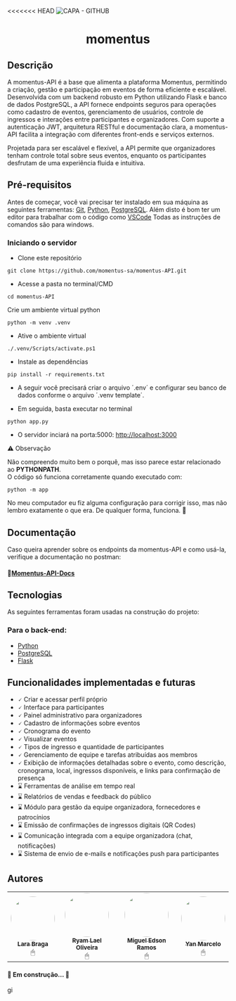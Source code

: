 <<<<<<< HEAD
![CAPA - GITHUB](https://github.com/user-attachments/assets/9f65d5a1-9604-4685-aa7d-2ecfe42bef73)

<h1 align="center">momentus</h1>

## Descrição

A momentus-API é a base que alimenta a plataforma Momentus, permitindo a criação, gestão e participação em eventos de forma eficiente e escalável. Desenvolvida com um backend robusto em Python utilizando Flask e banco de dados PostgreSQL, a API fornece endpoints seguros para operações como cadastro de eventos, gerenciamento de usuários, controle de ingressos e interações entre participantes e organizadores.
Com suporte a autenticação JWT, arquitetura RESTful e documentação clara, a momentus-API facilita a integração com diferentes front-ends e serviços externos.

Projetada para ser escalável e flexível, a API permite que organizadores tenham controle total sobre seus eventos, enquanto os participantes desfrutam de uma experiência fluida e intuitiva.

## Pré-requisitos

Antes de começar, você vai precisar ter instalado em sua máquina as seguintes ferramentas: [Git](https://git-scm.com), [Python](https://nodejs.org/pt), [PostgreSQL](https://www.postgresql.org/). Além disto é bom ter um editor para trabalhar com o código como [VSCode](https://code.visualstudio.com) Todas as instruções de comandos são para windows.

### Iniciando o servidor
- Clone este repositório

```
git clone https://github.com/momentus-sa/momentus-API.git
```

- Acesse a pasta no terminal/CMD

```
cd momentus-API
```

Crie um ambiente virtual python

```
python -m venv .venv
```

- Ative o ambiente virtual

```
./.venv/Scripts/activate.ps1
```

- Instale as dependências

```
pip install -r requirements.txt
```

- A seguir você precisará criar o arquivo ´.env´ e configurar seu banco de dados conforme o arquivo ´.venv template´.

- Em seguida, basta executar no terminal

```
python app.py
```

- O servidor inciará na porta:5000: [http://localhost:3000](http://127.0.0.1:5000)

⚠️ Observação

Não compreendo muito bem o porquê, mas isso parece estar relacionado ao **PYTHONPATH**.  
O código só funciona corretamente quando executado com:  

```
python -m app
```


No meu computador eu fiz alguma configuração para corrigir isso, mas não lembro exatamente o que era.
De qualquer forma, funciona. 🚀


## Documentação
Caso queira aprender sobre os endpoints da momentus-API e como usá-la, verifique a documentação no postman:

#### 📖[Momentus-API-Docs](https://web.postman.co/documentation/35177931-5ca99b43-d556-4fb0-a3f2-b646031b96e5/publish?workspaceId=b1ff0c41-aba9-41a0-852f-c0cca414eaaf)


## Tecnologias

As seguintes ferramentas foram usadas na construção do projeto:

### Para o back-end:
- [Python](https://www.python.org)
- [PostgreSQL](https://www.postgresql.org)
- [Flask](https://flask.palletsprojects.com/en/stable/)

## Funcionalidades implementadas e futuras
- 🗸 Criar e acessar perfil próprio
- 🗸 Interface para participantes
- 🗸 Painel administrativo para organizadores
- 🗸 Cadastro de informações sobre eventos
- 🗸 Cronograma do evento
- 🗸 Visualizar eventos
- 🗸 Tipos de ingresso e quantidade de participantes
- 🗸 Gerenciamento de equipe e tarefas atribuídas aos membros
- 🗸 Exibição de informações detalhadas sobre o evento, como descrição, cronograma, local, ingressos disponíveis, e links para confirmação de presença
- ⌛ Ferramentas de análise em tempo real
- ⌛ Relatórios de vendas e feedback do público
- ⌛ Módulo para gestão da equipe organizadora, fornecedores e patrocínios
- ⌛ Emissão de confirmações de ingressos digitais (QR Codes)
- ⌛ Comunicação integrada com a equipe organizadora (chat, notificações)
- ⌛ Sistema de envio de e-mails e notificações push para participantes

## Autores
<table>
  <tr>
    <td align="center"><a href="https://github.com/lars-brg"><img style="border-radius: 50%;" src="https://avatars.githubusercontent.com/u/118675951?v=4" width="100px;" alt=""/><br /><sub><b>Lara Braga</b></sub></a><br />🖱
    <td align="center"><a href="https://github.com/RyamLael"><img style="border-radius: 50%;" src="https://avatars.githubusercontent.com/u/128926385?v=4" width="100px;" alt=""/><br /><sub><b>Ryam Lael Oliveira</b></sub></a><br />🖱
    <td align="center"><a href="https://github.com/Miguel-Edson"><img style="border-radius: 50%;" src="https://media.licdn.com/dms/image/v2/D4D03AQFtILnptJjTyA/profile-displayphoto-shrink_400_400/profile-displayphoto-shrink_400_400/0/1713018411022?e=1746057600&v=beta&t=2RPrLkepgdsXLmUjYzZOcYfZMQzqH1_FQ5KFw5_Zuis" width="100px;" alt=""/><br /><sub><b>Miguel Edson Ramos</b></sub></a><br />🖱
    <td align="center"><a href="https://github.com/YanMarcelo"><img style="border-radius: 50%;" src="https://avatars.githubusercontent.com/u/128822295?v=4" width="100px;" alt=""/><br /><sub><b>Yan Marcelo</b></sub></a><br />🖱
  </tr>
</table>

<h4 align="start"> 
🚧 Em construção... 🚧  
</h4>
gi